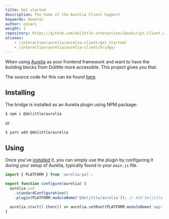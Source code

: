 ```yaml
---
title: Get started
description: The home of the Aurelia Client Support
keywords: General
author: einari
weight: 1
repository: https://github.com/dolittle-interaction/JavaScript.Client.Aurelia
aliases:
    - /interaction/aurelia/aurelia-client/get_started/
    - /interaction/aurelia/aurelia-client/bridge/
---
```


When using [Aurelia](https://aurelia.io) as your frontend framework and want to have the building blocks from Dolittle more
accessible. This project gives you that.

The source code for this can be found [here](https://github.com/dolittle-interaction/JavaScript.Client.Aurelia).

## Installing

The bridge is installed as an Aurelia plugin using NPM package:

```shell
$ npm i @dolittle/aurelia
```

or

```shell
$ yarn add @dolittle/aurelia
```

## Using

Once you've [installed](../installing) it, you can simply use the plugin by configuring it during your
setup of Aurelia, typically found in your `main.js` file.

```javascript
import { PLATFORM } from 'aurelia-pal';

export function configure(aurelia) {
  aurelia.use
    .standardConfiguration()
    .plugin(PLATFORM.moduleName('@dolittle/aurelia')); // Add Dolittle plugin

  aurelia.start().then(() => aurelia.setRoot(PLATFORM.moduleName('app')));
}
```
